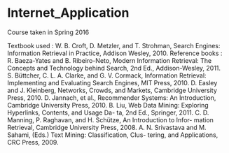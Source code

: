 # Internet_Application
Course taken in Spring 2016

Textbook used : W. B. Croft, D. Metzler, and T. Strohman, Search Engines: Information Retrieval in Practice, Addison Wesley, 2010.
Reference books : 
  R. Baeza-Yates and B. Ribeiro-Neto, Modern Information Retrieval: The Concepts and Technology behind Search, 2nd Ed., Addison-Wesley, 2011.
   S. Büttcher, C. L. A. Clarke, and G. V. Cormack, Information Retrieval: Implementing and Evaluating Search Engines, MIT Press, 2010.
   D. Easley and J. Kleinberg, Networks, Crowds, and Markets, Cambridge University Press, 2010.
   D. Jannach, et al., Recommender Systems: An Introduction, Cambridge University Press, 2010.
   B. Liu, Web Data Mining: Exploring Hyperlinks, Contents, and Usage Da- ta, 2nd Ed., Springer, 2011.
   C. D. Manning, P. Raghavan, and H. Schütze, An Introduction to Infor- mation Retrieval, Cambridge University Press, 2008.
   A. N. Srivastava and M. Sahami, (Eds.) Text Mining: Classification, Clus- tering, and Applications, CRC Press, 2009.
